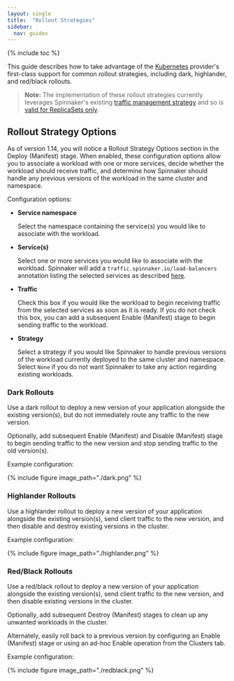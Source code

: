 ```yaml
---
layout: single
title:  "Rollout Strategies"
sidebar:
  nav: guides
---
```


{% include toc %}

This guide describes how to take advantage of the
[Kubernetes](/setup/install/providers/kubernetes-v2) provider's first-class support
for common rollout strategies, including dark, highlander, and red/black rollouts.

> **Note:** The implementation of these rollout strategies currently leverages Spinnaker's existing
> [traffic management strategy](/docs/v1/guides/user/kubernetes-v2/traffic-management/) and so is
> [valid for ReplicaSets only](/docs/v1/guides/user/kubernetes-v2/traffic-management/#you-must-use-replica-sets).

## Rollout Strategy Options

As of version 1.14, you will notice a Rollout Strategy Options section in the Deploy (Manifest)
stage. When enabled, these configuration options allow you to associate a workload with one or
more services, decide whether the workload should receive traffic, and determine how Spinnaker
should handle any previous versions of the workload in the same cluster and namespace.

Configuration options:

- __Service namespace__

  Select the namespace containing the service(s) you would like to associate with the workload.
  
- __Service(s)__
  
  Select one or more services you would like to associate with the workload. Spinnaker will
  add a `traffic.spinnaker.io/load-balancers` annotation listing the selected services as
  described [here](/docs/v1/guides/user/kubernetes-v2/traffic-management/#attach-a-service-to-a-workload).
  
- __Traffic__

  Check this box if you would like the workload to begin receiving traffic from the selected
  services as soon as it is ready. If you do not check this box, you can add a subsequent
  Enable (Manifest) stage to begin sending traffic to the workload.
  
- __Strategy__

  Select a strategy if you would like Spinnaker to handle previous versions of the workload
  currently deployed to the same cluster and namespace. Select `None` if you do not want
  Spinnaker to take any action regarding existing workloads.  
     

### Dark Rollouts

Use a dark rollout to deploy a new version of your application alongside the existing version(s),
but do not immediately route any traffic to the new version.

Optionally, add subsequent Enable (Manifest) and Disable (Manifest) stage to begin sending traffic
to the new version and stop sending traffic to the old version(s).

Example configuration:

{%
  include
  figure
  image_path="./dark.png"
%}

### Highlander Rollouts

Use a highlander rollout to deploy a new version of your application alongside the existing
version(s), send client traffic to the new version, and then disable and destroy existing versions
in the cluster.

Example configuration:

{%
  include
  figure
  image_path="./highlander.png"
%}

### Red/Black Rollouts

Use a red/black rollout to deploy a new version of your application alongside the existing
version(s), send client traffic to the new version, and then disable existing versions
in the cluster.

Optionally, add subsequent Destroy (Manifest) stages to clean up any unwanted workloads in the
cluster.

Alternately, easily roll back to a previous version by configuring an Enable (Manifest) stage or
using an ad-hoc Enable operation from the Clusters tab.

Example configuration:

{%
  include
  figure
  image_path="./redblack.png"
%}
